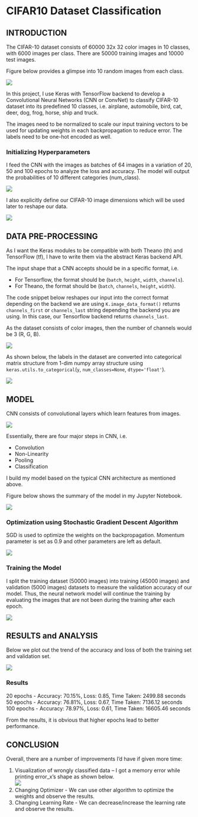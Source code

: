 # CIFAR10 Dataset Classification
## INTRODUCTION
The CIFAR-10 dataset consists of 60000 32x 32 color images in 10 classes, with 6000 images per class. There are 50000 training images and 10000 test images.  

Figure below provides a glimpse into 10 random images from each class.  

![](CIFAR01.png)  

In this project, I use Keras with TensorFlow backend to develop a Convolutional Neural Networks (CNN or ConvNet) to classify CIFAR-10 dataset into its predefined 10 classes, i.e. airplane, automobile, bird, cat, deer, dog, frog, horse, ship and truck.  

The images need to be normalized to scale our input training vectors to be used for updating weights in each backpropagation to reduce error. The labels need to be one-hot encoded as well.  

### Initializing Hyperparameters
I feed the CNN with the images as batches of 64 images in a variation of 20, 50 and 100 epochs to analyze the loss and accuracy. The model will output the probabilities of 10 different categories (num_class).  

![](CIFAR02.png)  

I also explicitly define our CIFAR-10 image dimensions which will be used later to reshape our data.  

![](CIFAR03.png)  

## DATA PRE-PROCESSING
As I want the Keras modules to be compatible with both Theano (th) and TensorFlow (tf), I have to write them via the abstract Keras backend API.  

The input shape that a CNN accepts should be in a specific format, i.e.
  - For Tensorflow, the format should be (`batch`, `height`, `width`, `channels`). 
  - For Theano, the format should be (`batch`, `channels`, `height`, `width`).

The code snippet below reshapes our input into the correct format depending on the backend we are using `K.image_data_format()` returns `channels_first` or `channels_last` string depending the backend you are using. In this case, our Tensorflow backend returns `channels_last`.  

As the dataset consists of color images, then the number of channels would be 3 (R, G, B).  

![](CIFAR04.png)  

As shown below, the labels in the dataset are converted into categorical matrix structure from 1-dim numpy array structure using `keras.utils.to_categorical`(`y`, `num_classes=None`, `dtype='float'`).  

![](CIFAR05.png)  

## MODEL

CNN consists of convolutional layers which learn features from images.  

![](CIFAR06.png)

Essentially, there are four major steps in CNN, i.e.  
  - Convolution
  - Non-Linearity
  - Pooling
  - Classification

I build my model based on the typical CNN architecture as mentioned above.  

Figure below shows the summary of the model in my Jupyter Notebook.  

![](CIFAR07.png)

### Optimization using Stochastic Gradient Descent Algorithm
SGD is used to optimize the weights on the backpropagation. Momentum parameter is set as 0.9 and other parameters are left as default.  

![](CIFAR08.png)

### Training the Model
I split the training dataset (50000 images) into training (45000 images) and validation (5000 images) datasets to measure the validation accuracy of our model. Thus, the neural network model will continue the training by evaluating the images that are not been during the training after each epoch.  

![](CIFAR09.png)

## RESULTS and ANALYSIS
Below we plot out the trend of the accuracy and loss of both the training set and validation set.  

![](CIFAR10.png)

### Results
20 epochs - Accuracy: 70.15%, Loss: 0.85, Time Taken: 2499.88 seconds  
50 epochs - Accuracy: 76.81%, Loss: 0.67, Time Taken: 7136.12 seconds   
100 epochs - Accuracy: 78.97%, Loss: 0.61, Time Taken: 16605.46 seconds  

From the results, it is obvious that higher epochs lead to better performance.  


## CONCLUSION
Overall, there are a number of improvements I’d have if given more time:  
1. Visualization of wrongly classified data – I got a memory error while printing error_x’s shape as shown below.  
![](CIFAR11.png)
2. Changing Optimizer - We can use other algorithm to optimize the weights and observe the results.   
3. Changing Learning Rate - We can decrease/increase the learning rate and observe the results.  






















